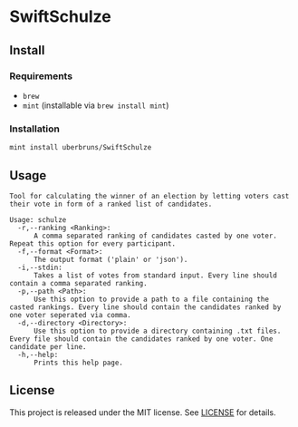 # SwiftSchulze

## Install

### Requirements

* `brew`
* `mint` (installable via `brew install mint`)

### Installation

```
mint install uberbruns/SwiftSchulze
```

## Usage

```
Tool for calculating the winner of an election by letting voters cast their vote in form of a ranked list of candidates.

Usage: schulze
  -r,--ranking <Ranking>:
      A comma separated ranking of candidates casted by one voter. Repeat this option for every participant.
  -f,--format <Format>:
      The output format ('plain' or 'json').
  -i,--stdin:
      Takes a list of votes from standard input. Every line should contain a comma separated ranking.
  -p,--path <Path>:
      Use this option to provide a path to a file containing the casted rankings. Every line should contain the candidates ranked by one voter seperated via comma.
  -d,--directory <Directory>:
      Use this option to provide a directory containing .txt files. Every file should contain the candidates ranked by one voter. One candidate per line.
  -h,--help:
      Prints this help page.
```

## License

This project is released under the MIT license. See [LICENSE](LICENSE) for details.
